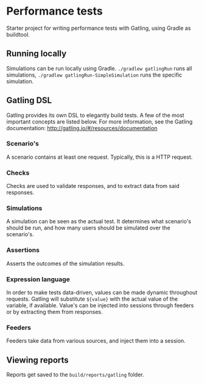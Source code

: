 # Performance tests

Starter project for writing performance tests with Gatling, using Gradle as buildtool.

## Running locally
Simulations can be run locally using Gradle.
```./gradlew gatlingRun``` runs all simulations, ```./gradlew gatlingRun-SimpleSimulation``` runs the specific simulation.

## Gatling DSL
Gatling provides its own DSL to elegantly build tests. A few of the most important concepts are listed below. For more information, see the Gatling documentation: http://gatling.io/#/resources/documentation

### Scenario's
A scenario contains at least one request. Typically, this is a HTTP request.

### Checks
Checks are used to validate responses, and to extract data from said responses.

### Simulations
A simulation can be seen as the actual test. It determines what scenario's should be run, and how many users should be simulated over the scenario's.

### Assertions
Asserts the outcomes of the simulation results.

### Expression language
In order to make tests data-driven, values can be made dynamic throughout requests. Gatling will substitute ```${value}``` with the actual value of the variable, if available. Value's can be injected into sessions through feeders or by extracting them from responses.

### Feeders
Feeders take data from various sources, and inject them into a session.

## Viewing reports
Reports get saved to the ```build/reports/gatling``` folder.
